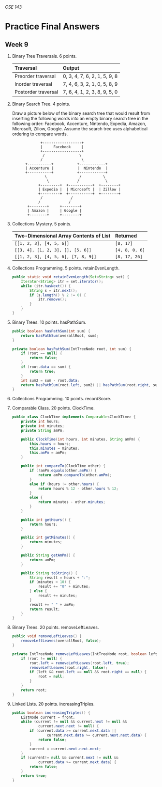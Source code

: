 _CSE 143_
# Practice Final Answers
## Week 9

1. Binary Tree Traversals. 6 points.

	| Traversal | Output |
	| :--- | :--- |
	| Preorder traversal | 0, 3, 4, 7, 6, 2, 1, 5, 9, 8 |
	| Inorder traversal | 7, 4, 6, 3, 2, 1, 0, 5, 8, 9 |
	| Postorder traversal | 7, 6, 4, 1, 2, 3, 8, 9, 5, 0|

1. Binary Search Tree. 4 points.

	Draw a picture below of the binary search tree that would result from inserting the following words into an empty binary search tree in the following order: Facebook, Accenture, Nintendo, Expedia, Amazon, Microsoft, Zillow, Google. Assume the search tree uses alphabetical ordering to compare words.

	```
	             +------------------+
	             |     Facebook     |
	             +------------------+
	              /                \
	             /                  \
	      +-----------+           +------------+
	      | Accenture |           |  Nintendo  |
	      +-----------+           +------------+
	               \               /          \
	                \             /            \
	            +---------+  +-----------+  +--------+
	            | Expedia |  | Microsoft |  | Zillow |
	            +---------+  +-----------+  +--------+
	             /             /   
	            /             / 
	       +--------+     +--------+
	       | Amazon |     | Google |
	       +--------+     +--------+ 
	```

1. Collections Mystery. 5 points.

	| Two-Dimensional Array	Contents of List | Returned |
	| :--- | :--- |
	| `[[1, 2, 3], [4, 5, 6]]` | `[8, 17]` |
	| `[[3, 4], [1, 2, 3], [], [5, 6]]` | `[4, 8, 0, 6]` |
	| `[[1, 2, 3], [4, 5, 6], [7, 8, 9]]` | `[8, 17, 26]` |

1. Collections Programming. 5 points. retainEvenLength.

	```java
	public static void retainEvenLength(Set<String> set) {
		Iterator<String> itr = set.iterator();
		while (itr.hasNext()) {
			String s = itr.next();
			if (s.length() % 2 != 0) {
				itr.remove();
			}
		}
	}
	```

1. Binary Trees. 10 points. hasPathSum.

	```java
	public boolean hasPathSum(int sum) {
		return hasPathSum(overallRoot, sum);
	}

	private boolean hasPathSum(IntTreeNode root, int sum) {
		if (root == null) {
			return false;
		}
		if (root.data == sum) {
			return true;
		}
		int sum2 = sum - root.data;
		return hasPathSum(root.left, sum2) || hasPathSum(root.right, sum2);
	}
	```

1. Collections Programming. 10 points. recordScore.

1. Comparable Class. 20 points. ClockTime.

	```java
	public class ClockTime implements Comparable<ClockTime> {
		private int hours;
		private int minutes;
		private String amPm;

		public ClockTime(int hours, int minutes, String amPm) {
			this.hours = hours;
			this.minutes = minutes;
			this.amPm = amPm;
		}

		public int compareTo(ClockTime other) {
			if (!amPm.equals(other.amPm)) {
				return amPm.compareTo(other.amPm);
			}
			else if (hours != other.hours) {
				return hours % 12 - other.hours % 12;
			}
			else {
				return minutes - other.minutes;
			}
		}

		public int getHours() {
			return hours;
		}

		public int getMinutes() {
			return minutes;
		}

		public String getAmPm() {
			return amPm;
		}

		public String toString() {
			String result = hours + ":";
			if (minutes < 10) {
				result += "0" + minutes;
			} else {
				result += minutes;
			}
			result += " " + amPm;
			return result;
		}
	}
	```

1. Binary Trees. 20 points. removeLeftLeaves.

	```java
	public void removeLeftLeaves() {
		removeLeftLeaves(overallRoot, false);
	}

	private IntTreeNode removeLeftLeaves(IntTreeNode root, boolean left) {
		if (root != null) {
			root.left = removeLeftLeaves(root.left, true);
			removeLeftLeaves(root.right, false);
			if (left && root.left == null && root.right == null) {
				root = null;
			}
		}
		return root;
	}
	```

1. Linked Lists. 20 points. increasingTriples.

	```java
	public boolean increasingTriples() {
		ListNode current = front;
		while (current != null && current.next != null && 
				current.next.next != null) {
			if (current.data >= current.next.data || 
					current.next.data >= current.next.next.data) {
				return false;
			}
			current = current.next.next.next;
		}
		if (current!= null && current.next != null && 
				current.data >= current.next.data) {
			return false;
		}
		return true;
	}
	```